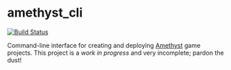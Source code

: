# amethyst_cli

[![Build Status][s1]][tc]

[s1]: https://api.travis-ci.org/ebkalderon/amethyst_cli.svg
[tc]: https://travis-ci.org/ebkalderon/amethyst_cli

Command-line interface for creating and deploying [Amethyst][am] game projects.
This project is a *work in progress* and very incomplete; pardon the dust!

[am]: https://github.com/ebkalderon/amethyst
